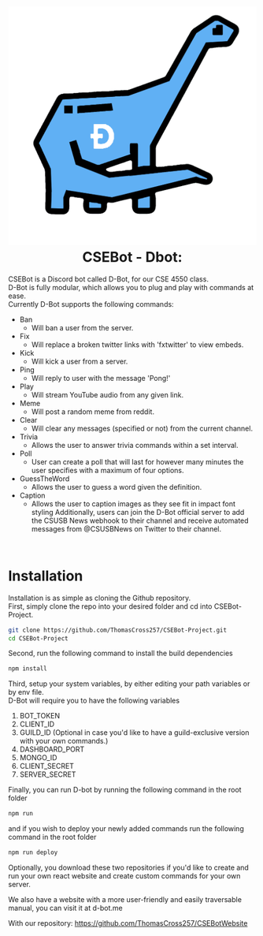 <div>
    <h1 align='center'>
        <br>
            <img src="https://github.com/ThomasCross257/CSEBot-Project/blob/prototype_1/res/D-BotLogo2.png?raw=true" alt="DBot">
        <br>
            CSEBot - Dbot:
        <br>
    </h1>
</div>

CSEBot is a Discord bot called D-Bot, for our CSE 4550 class.  
D-Bot is fully modular, which allows you to plug and play with commands at ease.  
Currently D-Bot supports the following commands:  
- Ban
    - Will ban a user from the server.
- Fix
    - Will replace a broken twitter links with 'fxtwitter' to view embeds.
- Kick
    - Will kick a user from a server.
- Ping
    - Will reply to user with the message 'Pong!'
- Play
    - Will stream YouTube audio from any given link.
- Meme
    - Will post a random meme from reddit.
- Clear
    - Will clear any messages (specified or not) from the current channel.
- Trivia
    - Allows the user to answer trivia commands within a set interval.
- Poll
    - User can create a poll that will last for however many minutes the user specifies with a maximum of four options.
- GuessTheWord
    - Allows the user to guess a word given the definition.
- Caption
    - Allows the user to caption images as they see fit in impact font styling
Additionally, users can join the D-Bot official server to add the CSUSB News webhook to their channel and receive automated messages from @CSUSBNews on Twitter to their channel.
    


<br>

# Installation
Installation is as simple as cloning the Github repository.  
First, simply clone the repo into your desired folder and cd into CSEBot-Project.  
```bash
git clone https://github.com/ThomasCross257/CSEBot-Project.git
cd CSEBot-Project
```
Second, run the following command to install the build dependencies  
```bash
npm install
```
Third, setup your system variables, by either editing your path variables or by env file.  
D-Bot will require you to have the following variables  
1. BOT_TOKEN
2. CLIENT_ID
3. GUILD_ID (Optional in case you'd like to have a guild-exclusive version with your own commands.)
4. DASHBOARD_PORT
5. MONGO_ID
6. CLIENT_SECRET
7. SERVER_SECRET
<!-- -->
Finally, you can run D-bot by running the following command in the root folder
```bash
npm run
```
and if you wish to deploy your newly added commands run the following command in the root folder
```bash
npm run deploy
```

Optionally, you download these two repositories if you'd like to create and run your own react website and create custom commands for your own server.

We also have a website with a more user-friendly and easily traversable manual, you can visit it at d-bot.me

With our repository: https://github.com/ThomasCross257/CSEBotWebsite
